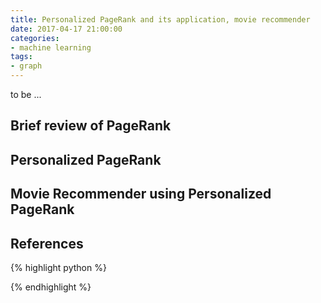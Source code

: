 ```yaml
---
title: Personalized PageRank and its application, movie recommender
date: 2017-04-17 21:00:00
categories:
- machine learning
tags:
- graph
---
```


to be ...

## Brief review of PageRank


## Personalized PageRank


## Movie Recommender using Personalized PageRank


## References



{% highlight python %}

{% endhighlight %}

